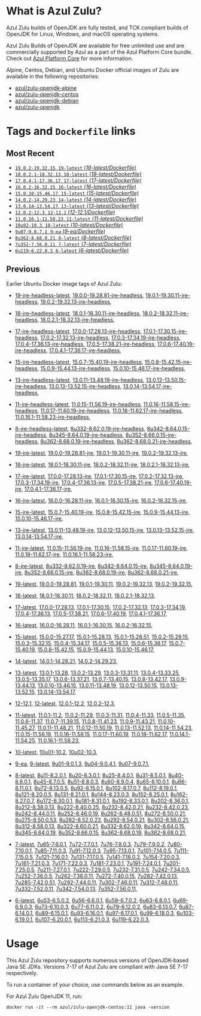 What is Azul Zulu? 
======================================

Azul Zulu builds of OpenJDK are fully tested, and TCK compliant builds of OpenJDK for Linux, Windows, and macOS operating systems.

Azul Zulu Builds of OpenJDK are available for free unlimited use and are commercially supported by Azul as a part of the Azul Platform Core bundle.
Check out [Azul Platform Core][3] for more information.

Alpine, Centos, Debian, and Ubuntu Docker official images of Zulu are available in the following repositories:

  * [azul/zulu-openjdk-alpine][4]
  * [azul/zulu-openjdk-centos][5]
  * [azul/zulu-openjdk-debian][6]
  * [azul/zulu-openjdk][7]

Tags and `Dockerfile` links
===========================

Most Recent
-----------
 
   * [`19.0.2-19.32.15`, `19-latest` (*19-latest/Dockerfile)*][10]
   * [`18.0.2.1-18.32.13`, `18-latest` (*18-latest/Dockerfile)*][23]
   * [`17.0.4.1-17.36.17`, `17-latest` (*17-latest/Dockerfile)*][35]
   * [`16.0.2-16.32.15`, `16-latest` (*16-latest/Dockerfile)*][62]
   * [`15.0.10-15.46.17`, `15-latest` (*15-latest/Dockerfile)*][70]
   * [`14.0.2-14.29.23`, `14-latest` (*14-latest/Dockerfile)*][93]
   * [`13.0.14-13.54.17`, `13-latest` (*13-latest/Dockerfile)*][96]
   * [`12.0.2-12.3`, `12-12.1` (*12-12.1/Dockerfile)*][121]
   * [`11.0.16.1-11.58.23`, `11-latest` (*11-latest/Dockerfile)*][125]
   * [`10u02-10.3`, `10-latest` (*10-latest/Dockerfile)*][158]
   * [`9u07-9.0.7.1`, `9-ea` (*9-ea/Dockerfile)*][161]
   * [`8u362-8.68.0.21`, `8-latest` (*8-latest/Dockerfile)*][166]
   * [`7u352-7.56.0.11`, `7-latest` (*7-latest/Dockerfile)*][224]
   * [`6u119-6.22.0.3`, `6-latest` (*6-latest/Dockerfile)*][259]

Previous
--------

Earlier Ubuntu Docker image tags of Azul Zulu:

  * [19-jre-headless-latest][19],
  [19.0.0-19.28.81-jre-headless][20],
  [19.0.1-19.30.11-jre-headless][21],
  [19.0.2-19.32.13-jre-headless][22],
  
  * [18-jre-headless-latest][31],
  [18.0.1-18.30.11-jre-headless][32],
  [18.0.2-18.32.11-jre-headless][33],
  [18.0.2.1-18.32.13-jre-headless][34],
  
  * [17-jre-headless-latest][53],
  [17.0.0-17.28.13-jre-headless][54],
  [17.0.1-17.30.15-jre-headless][55],
  [17.0.2-17.32.13-jre-headless][56],
  [17.0.3-17.34.19-jre-headless][57],
  [17.0.4-17.36.13-jre-headless][58],
  [17.0.5-17.38.21-jre-headless][59],
  [17.0.6-17.40.19-jre-headless][60],
  [17.0.4.1-17.36.17-jre-headless][61],
  
  * [15-jre-headless-latest][88],
  [15.0.7-15.40.19-jre-headless][89],
  [15.0.8-15.42.15-jre-headless][90],
  [15.0.9-15.44.13-jre-headless][91],
  [15.0.10-15.46.17-jre-headless][92],
  
  * [13-jre-headless-latest][116],
  [13.0.11-13.48.19-jre-headless][117],
  [13.0.12-13.50.15-jre-headless][118],
  [13.0.13-13.52.15-jre-headless][119],
  [13.0.14-13.54.17-jre-headless][120],
  
  * [11-jre-headless-latest][151],
  [11.0.15-11.56.19-jre-headless][153],
  [11.0.16-11.58.15-jre-headless][154],
  [11.0.17-11.60.19-jre-headless][155],
  [11.0.18-11.62.17-jre-headless][156],
  [11.0.16.1-11.58.23-jre-headless][157],
  
  * [8-jre-headless-latest][217],
  [8u332-8.62.0.19-jre-headless][218],
  [8u342-8.64.0.15-jre-headless][219],
  [8u345-8.64.0.19-jre-headless][220],
  [8u352-8.66.0.15-jre-headless][221],
  [8u362-8.68.0.19-jre-headless][222],
  [8u362-8.68.0.21-jre-headless][223],
  
  * [19-jre-latest][11],
  [19.0.0-19.28.81-jre][16],
  [19.0.1-19.30.11-jre][17],
  [19.0.2-19.32.13-jre][18],
  
  * [18-jre-latest][24],
  [18.0.1-18.30.11-jre][28],
  [18.0.2-18.32.11-jre][29],
  [18.0.2.1-18.32.13-jre][30],
  
  * [17-jre-latest][36],
  [17.0.0-17.28.13-jre][45],
  [17.0.1-17.30.15-jre][46],
  [17.0.2-17.32.13-jre][47],
  [17.0.3-17.34.19-jre][48],
  [17.0.4-17.36.13-jre][49],
  [17.0.5-17.38.21-jre][50],
  [17.0.6-17.40.19-jre][51],
  [17.0.4.1-17.36.17-jre][52],
  
  * [16-jre-latest][63],
  [16.0.0-16.28.11-jre][67],
  [16.0.1-16.30.15-jre][68],
  [16.0.2-16.32.15-jre][69],
  
  * [15-jre-latest][71],
  [15.0.7-15.40.19-jre][84],
  [15.0.8-15.42.15-jre][85],
  [15.0.9-15.44.13-jre][86],
  [15.0.10-15.46.17-jre][87],
  
  * [13-jre-latest][99],
  [13.0.11-13.48.19-jre][112],
  [13.0.12-13.50.15-jre][113],
  [13.0.13-13.52.15-jre][114],
  [13.0.14-13.54.17-jre][115],
  
  * [11-jre-latest][132],
  [11.0.15-11.56.19-jre][147],
  [11.0.16-11.58.15-jre][148],
  [11.0.17-11.60.19-jre][149],
  [11.0.18-11.62.17-jre][150],
  [11.0.16.1-11.58.23-jre][152],
  
  * [8-jre-latest][167],
  [8u332-8.62.0.19-jre][211],
  [8u342-8.64.0.15-jre][212],
  [8u345-8.64.0.19-jre][213],
  [8u352-8.66.0.15-jre][214],
  [8u362-8.68.0.19-jre][215],
  [8u362-8.68.0.21-jre][216],
  
  * [19-latest][10],
  [19.0.0-19.28.81][12],
  [19.0.1-19.30.11][13],
  [19.0.2-19.32.13][14],
  [19.0.2-19.32.15][15],
  
  * [18-latest][23],
  [18.0.1-18.30.11][25],
  [18.0.2-18.32.11][26],
  [18.0.2.1-18.32.13][27],
  
  * [17-latest][35],
  [17.0.0-17.28.13][37],
  [17.0.1-17.30.15][38],
  [17.0.2-17.32.13][39],
  [17.0.3-17.34.19][40],
  [17.0.4-17.36.13][41],
  [17.0.5-17.38.21][42],
  [17.0.6-17.40.19][43],
  [17.0.4.1-17.36.17][44],
  
  * [16-latest][62],
  [16.0.0-16.28.11][64],
  [16.0.1-16.30.15][65],
  [16.0.2-16.32.15][66],
  
  * [15-latest][70],
  [15.0.0-15.27.17][72],
  [15.0.1-15.28.13][73],
  [15.0.1-15.28.51][74],
  [15.0.2-15.29.15][75],
  [15.0.3-15.32.15][76],
  [15.0.4-15.34.17][77],
  [15.0.5-15.36.13][78],
  [15.0.6-15.38.17][79],
  [15.0.7-15.40.19][80],
  [15.0.8-15.42.15][81],
  [15.0.9-15.44.13][82],
  [15.0.10-15.46.17][83],
  
  * [14-latest][93],
  [14.0.1-14.28.21][94],
  [14.0.2-14.29.23][95],
  
  * [13-latest][96],
  [13.0.1-13.28][97],
  [13.0.2-13.29][98],
  [13.0.3-13.31.11][100],
  [13.0.4-13.33.25][101],
  [13.0.5-13.35.17][102],
  [13.0.6-13.37.21][103],
  [13.0.7-13.40.15][104],
  [13.0.8-13.42.17][105],
  [13.0.9-13.44.13][106],
  [13.0.10-13.46.15][107],
  [13.0.11-13.48.19][108],
  [13.0.12-13.50.15][109],
  [13.0.13-13.52.15][110],
  [13.0.14-13.54.17][111],
  
  * [12-12.1][121],
  [12-latest][122],
  [12.0.1-12.2][123],
  [12.0.2-12.3][124],
  
  * [11-latest][125],
  [11.0.1-11.2][126],
  [11.0.2-11.29][127],
  [11.0.3-11.31][128],
  [11.0.4-11.33][129],
  [11.0.5-11.35][130],
  [11.0.6-11.37][131],
  [11.0.7-11.39.15][133],
  [11.0.8-11.41.23][134],
  [11.0.9-11.43.21][135],
  [11.0.10-11.45.27][136],
  [11.0.11-11.48.21][137],
  [11.0.12-11.50.19][138],
  [11.0.13-11.52.13][139],
  [11.0.14-11.54.23][140],
  [11.0.15-11.56.19][141],
  [11.0.16-11.58.15][142],
  [11.0.17-11.60.19][143],
  [11.0.18-11.62.17][144],
  [11.0.14.1-11.54.25][145],
  [11.0.16.1-11.58.23][146],
  
  * [10-latest][158],
  [10u01-10.2][159],
  [10u02-10.3][160],
  
  * [9-ea][161],
  [9-latest][162],
  [9u01-9.0.1.3][163],
  [9u04-9.0.4.1][164],
  [9u07-9.0.7.1][165],
  
  * [8-latest][166],
  [8u11-8.2.0.1][168],
  [8u20-8.3.0.1][169],
  [8u25-8.4.0.1][170],
  [8u31-8.5.0.1][171],
  [8u40-8.6.0.1][172],
  [8u45-8.7.0.5][173],
  [8u51-8.8.0.3][174],
  [8u60-8.9.0.4][175],
  [8u65-8.10.0.1][176],
  [8u66-8.11.0.1][177],
  [8u72-8.13.0.5][178],
  [8u92-8.15.0.1][179],
  [8u102-8.17.0.7][180],
  [8u112-8.19.0.1][181],
  [8u121-8.20.0.5][182],
  [8u131-8.21.0.1][183],
  [8u144-8.23.0.3][184],
  [8u152-8.25.0.1][185],
  [8u162-8.27.0.7][186],
  [8u172-8.30.0.1][187],
  [8u181-8.31.0.1][188],
  [8u192-8.33.0.1][189],
  [8u202-8.36.0.1][190],
  [8u212-8.38.0.13][191],
  [8u222-8.40.0.25][192],
  [8u232-8.42.0.21][193],
  [8u232-8.42.0.23][194],
  [8u242-8.44.0.11][195],
  [8u252-8.46.0.19][196],
  [8u262-8.48.0.51][197],
  [8u272-8.50.0.21][198],
  [8u275-8.50.0.53][199],
  [8u282-8.52.0.23][200],
  [8u292-8.54.0.21][201],
  [8u302-8.56.0.21][202],
  [8u312-8.58.0.13][203],
  [8u322-8.60.0.21][204],
  [8u332-8.62.0.19][205],
  [8u342-8.64.0.15][206],
  [8u345-8.64.0.19][207],
  [8u352-8.66.0.15][208],
  [8u362-8.68.0.19][209],
  [8u362-8.68.0.21][210],
  
  * [7-latest][224],
  [7u65-7.6.0.1][225],
  [7u72-7.7.0.1][226],
  [7u76-7.8.0.3][227],
  [7u79-7.9.0.2][228],
  [7u80-7.10.0.1][229],
  [7u85-7.11.0.3][230],
  [7u91-7.12.0.3][231],
  [7u95-7.13.0.1][232],
  [7u101-7.14.0.5][233],
  [7u111-7.15.0.5][234],
  [7u121-7.16.0.1][235],
  [7u131-7.17.0.5][236],
  [7u141-7.18.0.3][237],
  [7u154-7.20.0.3][238],
  [7u161-7.21.0.3][239],
  [7u171-7.22.0.3][240],
  [7u181-7.23.0.1][241],
  [7u191-7.24.0.1][242],
  [7u201-7.25.0.5][243],
  [7u211-7.27.0.1][244],
  [7u222-7.29.0.5][245],
  [7u232-7.31.0.5][246],
  [7u242-7.34.0.5][247],
  [7u252-7.36.0.5][248],
  [7u262-7.38.0.11][249],
  [7u272-7.40.0.15][250],
  [7u282-7.42.0.13][251],
  [7u285-7.42.0.51][252],
  [7u292-7.44.0.11][253],
  [7u302-7.46.0.11][254],
  [7u312-7.48.0.11][255],
  [7u332-7.52.0.11][256],
  [7u342-7.54.0.13][257],
  [7u352-7.56.0.11][258],
  
  * [6-latest][259],
  [6u53-6.5.0.2][260],
  [6u56-6.6.0.1][261],
  [6u59-6.7.0.2][262],
  [6u63-6.8.0.1][263],
  [6u69-6.9.0.3][264],
  [6u73-6.10.0.3][265],
  [6u77-6.11.0.2][266],
  [6u79-6.12.0.2][267],
  [6u83-6.13.0.7][268],
  [6u87-6.14.0.1][269],
  [6u89-6.15.0.1][270],
  [6u93-6.16.0.1][271],
  [6u97-6.17.0.1][272],
  [6u99-6.18.0.3][273],
  [6u103-6.19.0.1][274],
  [6u107-6.20.0.1][275],
  [6u113-6.21.0.3][276],
  [6u119-6.22.0.3][277],
  

Usage
=====

This Azul Zulu repository supports numerous versions of OpenJDK-based Java SE JDKs. Versions 7-17 of Azul Zulu are compliant with Java SE 7-17 respectively.

To run a container of your choice, use commands below as an example.

For Azul Zulu OpenJDK 11, run:

    docker run -it --rm azul/zulu-openjdk-centos:11 java -version

  [1]: https://www.azul.com/files/ZuluDocker60.gif
  [2]: https://www.azul.com/
  [3]: https://www.azul.com/products/core/
  [4]: https://hub.docker.com/r/azul/zulu-openjdk-alpine
  [5]: https://hub.docker.com/r/azul/zulu-openjdk-centos
  [6]: https://hub.docker.com/r/azul/zulu-openjdk-debian
  [7]: https://hub.docker.com/r/azul/zulu-openjdk


  [19]: https://github.com/zulu-openjdk/zulu-openjdk/blob/master/centos/19-jre-headless-latest/Dockerfile
  [20]: https://github.com/zulu-openjdk/zulu-openjdk/blob/master/centos/19.0.0-19.28.81-jre-headless/Dockerfile
  [21]: https://github.com/zulu-openjdk/zulu-openjdk/blob/master/centos/19.0.1-19.30.11-jre-headless/Dockerfile
  [22]: https://github.com/zulu-openjdk/zulu-openjdk/blob/master/centos/19.0.2-19.32.13-jre-headless/Dockerfile
  
  [31]: https://github.com/zulu-openjdk/zulu-openjdk/blob/master/centos/18-jre-headless-latest/Dockerfile
  [32]: https://github.com/zulu-openjdk/zulu-openjdk/blob/master/centos/18.0.1-18.30.11-jre-headless/Dockerfile
  [33]: https://github.com/zulu-openjdk/zulu-openjdk/blob/master/centos/18.0.2-18.32.11-jre-headless/Dockerfile
  [34]: https://github.com/zulu-openjdk/zulu-openjdk/blob/master/centos/18.0.2.1-18.32.13-jre-headless/Dockerfile
  
  [53]: https://github.com/zulu-openjdk/zulu-openjdk/blob/master/centos/17-jre-headless-latest/Dockerfile
  [54]: https://github.com/zulu-openjdk/zulu-openjdk/blob/master/centos/17.0.0-17.28.13-jre-headless/Dockerfile
  [55]: https://github.com/zulu-openjdk/zulu-openjdk/blob/master/centos/17.0.1-17.30.15-jre-headless/Dockerfile
  [56]: https://github.com/zulu-openjdk/zulu-openjdk/blob/master/centos/17.0.2-17.32.13-jre-headless/Dockerfile
  [57]: https://github.com/zulu-openjdk/zulu-openjdk/blob/master/centos/17.0.3-17.34.19-jre-headless/Dockerfile
  [58]: https://github.com/zulu-openjdk/zulu-openjdk/blob/master/centos/17.0.4-17.36.13-jre-headless/Dockerfile
  [59]: https://github.com/zulu-openjdk/zulu-openjdk/blob/master/centos/17.0.5-17.38.21-jre-headless/Dockerfile
  [60]: https://github.com/zulu-openjdk/zulu-openjdk/blob/master/centos/17.0.6-17.40.19-jre-headless/Dockerfile
  [61]: https://github.com/zulu-openjdk/zulu-openjdk/blob/master/centos/17.0.4.1-17.36.17-jre-headless/Dockerfile
  
  [88]: https://github.com/zulu-openjdk/zulu-openjdk/blob/master/centos/15-jre-headless-latest/Dockerfile
  [89]: https://github.com/zulu-openjdk/zulu-openjdk/blob/master/centos/15.0.7-15.40.19-jre-headless/Dockerfile
  [90]: https://github.com/zulu-openjdk/zulu-openjdk/blob/master/centos/15.0.8-15.42.15-jre-headless/Dockerfile
  [91]: https://github.com/zulu-openjdk/zulu-openjdk/blob/master/centos/15.0.9-15.44.13-jre-headless/Dockerfile
  [92]: https://github.com/zulu-openjdk/zulu-openjdk/blob/master/centos/15.0.10-15.46.17-jre-headless/Dockerfile
  
  [116]: https://github.com/zulu-openjdk/zulu-openjdk/blob/master/centos/13-jre-headless-latest/Dockerfile
  [117]: https://github.com/zulu-openjdk/zulu-openjdk/blob/master/centos/13.0.11-13.48.19-jre-headless/Dockerfile
  [118]: https://github.com/zulu-openjdk/zulu-openjdk/blob/master/centos/13.0.12-13.50.15-jre-headless/Dockerfile
  [119]: https://github.com/zulu-openjdk/zulu-openjdk/blob/master/centos/13.0.13-13.52.15-jre-headless/Dockerfile
  [120]: https://github.com/zulu-openjdk/zulu-openjdk/blob/master/centos/13.0.14-13.54.17-jre-headless/Dockerfile
  
  [151]: https://github.com/zulu-openjdk/zulu-openjdk/blob/master/centos/11-jre-headless-latest/Dockerfile
  [153]: https://github.com/zulu-openjdk/zulu-openjdk/blob/master/centos/11.0.15-11.56.19-jre-headless/Dockerfile
  [154]: https://github.com/zulu-openjdk/zulu-openjdk/blob/master/centos/11.0.16-11.58.15-jre-headless/Dockerfile
  [155]: https://github.com/zulu-openjdk/zulu-openjdk/blob/master/centos/11.0.17-11.60.19-jre-headless/Dockerfile
  [156]: https://github.com/zulu-openjdk/zulu-openjdk/blob/master/centos/11.0.18-11.62.17-jre-headless/Dockerfile
  [157]: https://github.com/zulu-openjdk/zulu-openjdk/blob/master/centos/11.0.16.1-11.58.23-jre-headless/Dockerfile
  
  [217]: https://github.com/zulu-openjdk/zulu-openjdk/blob/master/centos/8-jre-headless-latest/Dockerfile
  [218]: https://github.com/zulu-openjdk/zulu-openjdk/blob/master/centos/8u332-8.62.0.19-jre-headless/Dockerfile
  [219]: https://github.com/zulu-openjdk/zulu-openjdk/blob/master/centos/8u342-8.64.0.15-jre-headless/Dockerfile
  [220]: https://github.com/zulu-openjdk/zulu-openjdk/blob/master/centos/8u345-8.64.0.19-jre-headless/Dockerfile
  [221]: https://github.com/zulu-openjdk/zulu-openjdk/blob/master/centos/8u352-8.66.0.15-jre-headless/Dockerfile
  [222]: https://github.com/zulu-openjdk/zulu-openjdk/blob/master/centos/8u362-8.68.0.19-jre-headless/Dockerfile
  [223]: https://github.com/zulu-openjdk/zulu-openjdk/blob/master/centos/8u362-8.68.0.21-jre-headless/Dockerfile
  
  [11]: https://github.com/zulu-openjdk/zulu-openjdk/blob/master/centos/19-jre-latest/Dockerfile
  [16]: https://github.com/zulu-openjdk/zulu-openjdk/blob/master/centos/19.0.0-19.28.81-jre/Dockerfile
  [17]: https://github.com/zulu-openjdk/zulu-openjdk/blob/master/centos/19.0.1-19.30.11-jre/Dockerfile
  [18]: https://github.com/zulu-openjdk/zulu-openjdk/blob/master/centos/19.0.2-19.32.13-jre/Dockerfile
  
  [24]: https://github.com/zulu-openjdk/zulu-openjdk/blob/master/centos/18-jre-latest/Dockerfile
  [28]: https://github.com/zulu-openjdk/zulu-openjdk/blob/master/centos/18.0.1-18.30.11-jre/Dockerfile
  [29]: https://github.com/zulu-openjdk/zulu-openjdk/blob/master/centos/18.0.2-18.32.11-jre/Dockerfile
  [30]: https://github.com/zulu-openjdk/zulu-openjdk/blob/master/centos/18.0.2.1-18.32.13-jre/Dockerfile
  
  [36]: https://github.com/zulu-openjdk/zulu-openjdk/blob/master/centos/17-jre-latest/Dockerfile
  [45]: https://github.com/zulu-openjdk/zulu-openjdk/blob/master/centos/17.0.0-17.28.13-jre/Dockerfile
  [46]: https://github.com/zulu-openjdk/zulu-openjdk/blob/master/centos/17.0.1-17.30.15-jre/Dockerfile
  [47]: https://github.com/zulu-openjdk/zulu-openjdk/blob/master/centos/17.0.2-17.32.13-jre/Dockerfile
  [48]: https://github.com/zulu-openjdk/zulu-openjdk/blob/master/centos/17.0.3-17.34.19-jre/Dockerfile
  [49]: https://github.com/zulu-openjdk/zulu-openjdk/blob/master/centos/17.0.4-17.36.13-jre/Dockerfile
  [50]: https://github.com/zulu-openjdk/zulu-openjdk/blob/master/centos/17.0.5-17.38.21-jre/Dockerfile
  [51]: https://github.com/zulu-openjdk/zulu-openjdk/blob/master/centos/17.0.6-17.40.19-jre/Dockerfile
  [52]: https://github.com/zulu-openjdk/zulu-openjdk/blob/master/centos/17.0.4.1-17.36.17-jre/Dockerfile
  
  [63]: https://github.com/zulu-openjdk/zulu-openjdk/blob/master/centos/16-jre-latest/Dockerfile
  [67]: https://github.com/zulu-openjdk/zulu-openjdk/blob/master/centos/16.0.0-16.28.11-jre/Dockerfile
  [68]: https://github.com/zulu-openjdk/zulu-openjdk/blob/master/centos/16.0.1-16.30.15-jre/Dockerfile
  [69]: https://github.com/zulu-openjdk/zulu-openjdk/blob/master/centos/16.0.2-16.32.15-jre/Dockerfile
  
  [71]: https://github.com/zulu-openjdk/zulu-openjdk/blob/master/centos/15-jre-latest/Dockerfile
  [84]: https://github.com/zulu-openjdk/zulu-openjdk/blob/master/centos/15.0.7-15.40.19-jre/Dockerfile
  [85]: https://github.com/zulu-openjdk/zulu-openjdk/blob/master/centos/15.0.8-15.42.15-jre/Dockerfile
  [86]: https://github.com/zulu-openjdk/zulu-openjdk/blob/master/centos/15.0.9-15.44.13-jre/Dockerfile
  [87]: https://github.com/zulu-openjdk/zulu-openjdk/blob/master/centos/15.0.10-15.46.17-jre/Dockerfile
  
  [99]: https://github.com/zulu-openjdk/zulu-openjdk/blob/master/centos/13-jre-latest/Dockerfile
  [112]: https://github.com/zulu-openjdk/zulu-openjdk/blob/master/centos/13.0.11-13.48.19-jre/Dockerfile
  [113]: https://github.com/zulu-openjdk/zulu-openjdk/blob/master/centos/13.0.12-13.50.15-jre/Dockerfile
  [114]: https://github.com/zulu-openjdk/zulu-openjdk/blob/master/centos/13.0.13-13.52.15-jre/Dockerfile
  [115]: https://github.com/zulu-openjdk/zulu-openjdk/blob/master/centos/13.0.14-13.54.17-jre/Dockerfile
  
  [132]: https://github.com/zulu-openjdk/zulu-openjdk/blob/master/centos/11-jre-latest/Dockerfile
  [147]: https://github.com/zulu-openjdk/zulu-openjdk/blob/master/centos/11.0.15-11.56.19-jre/Dockerfile
  [148]: https://github.com/zulu-openjdk/zulu-openjdk/blob/master/centos/11.0.16-11.58.15-jre/Dockerfile
  [149]: https://github.com/zulu-openjdk/zulu-openjdk/blob/master/centos/11.0.17-11.60.19-jre/Dockerfile
  [150]: https://github.com/zulu-openjdk/zulu-openjdk/blob/master/centos/11.0.18-11.62.17-jre/Dockerfile
  [152]: https://github.com/zulu-openjdk/zulu-openjdk/blob/master/centos/11.0.16.1-11.58.23-jre/Dockerfile
  
  [167]: https://github.com/zulu-openjdk/zulu-openjdk/blob/master/centos/8-jre-latest/Dockerfile
  [211]: https://github.com/zulu-openjdk/zulu-openjdk/blob/master/centos/8u332-8.62.0.19-jre/Dockerfile
  [212]: https://github.com/zulu-openjdk/zulu-openjdk/blob/master/centos/8u342-8.64.0.15-jre/Dockerfile
  [213]: https://github.com/zulu-openjdk/zulu-openjdk/blob/master/centos/8u345-8.64.0.19-jre/Dockerfile
  [214]: https://github.com/zulu-openjdk/zulu-openjdk/blob/master/centos/8u352-8.66.0.15-jre/Dockerfile
  [215]: https://github.com/zulu-openjdk/zulu-openjdk/blob/master/centos/8u362-8.68.0.19-jre/Dockerfile
  [216]: https://github.com/zulu-openjdk/zulu-openjdk/blob/master/centos/8u362-8.68.0.21-jre/Dockerfile
  
  [10]: https://github.com/zulu-openjdk/zulu-openjdk/blob/master/centos/19-latest/Dockerfile
  [12]: https://github.com/zulu-openjdk/zulu-openjdk/blob/master/centos/19.0.0-19.28.81/Dockerfile
  [13]: https://github.com/zulu-openjdk/zulu-openjdk/blob/master/centos/19.0.1-19.30.11/Dockerfile
  [14]: https://github.com/zulu-openjdk/zulu-openjdk/blob/master/centos/19.0.2-19.32.13/Dockerfile
  [15]: https://github.com/zulu-openjdk/zulu-openjdk/blob/master/centos/19.0.2-19.32.15/Dockerfile
  
  [23]: https://github.com/zulu-openjdk/zulu-openjdk/blob/master/centos/18-latest/Dockerfile
  [25]: https://github.com/zulu-openjdk/zulu-openjdk/blob/master/centos/18.0.1-18.30.11/Dockerfile
  [26]: https://github.com/zulu-openjdk/zulu-openjdk/blob/master/centos/18.0.2-18.32.11/Dockerfile
  [27]: https://github.com/zulu-openjdk/zulu-openjdk/blob/master/centos/18.0.2.1-18.32.13/Dockerfile
  
  [35]: https://github.com/zulu-openjdk/zulu-openjdk/blob/master/centos/17-latest/Dockerfile
  [37]: https://github.com/zulu-openjdk/zulu-openjdk/blob/master/centos/17.0.0-17.28.13/Dockerfile
  [38]: https://github.com/zulu-openjdk/zulu-openjdk/blob/master/centos/17.0.1-17.30.15/Dockerfile
  [39]: https://github.com/zulu-openjdk/zulu-openjdk/blob/master/centos/17.0.2-17.32.13/Dockerfile
  [40]: https://github.com/zulu-openjdk/zulu-openjdk/blob/master/centos/17.0.3-17.34.19/Dockerfile
  [41]: https://github.com/zulu-openjdk/zulu-openjdk/blob/master/centos/17.0.4-17.36.13/Dockerfile
  [42]: https://github.com/zulu-openjdk/zulu-openjdk/blob/master/centos/17.0.5-17.38.21/Dockerfile
  [43]: https://github.com/zulu-openjdk/zulu-openjdk/blob/master/centos/17.0.6-17.40.19/Dockerfile
  [44]: https://github.com/zulu-openjdk/zulu-openjdk/blob/master/centos/17.0.4.1-17.36.17/Dockerfile
  
  [62]: https://github.com/zulu-openjdk/zulu-openjdk/blob/master/centos/16-latest/Dockerfile
  [64]: https://github.com/zulu-openjdk/zulu-openjdk/blob/master/centos/16.0.0-16.28.11/Dockerfile
  [65]: https://github.com/zulu-openjdk/zulu-openjdk/blob/master/centos/16.0.1-16.30.15/Dockerfile
  [66]: https://github.com/zulu-openjdk/zulu-openjdk/blob/master/centos/16.0.2-16.32.15/Dockerfile
  
  [70]: https://github.com/zulu-openjdk/zulu-openjdk/blob/master/centos/15-latest/Dockerfile
  [72]: https://github.com/zulu-openjdk/zulu-openjdk/blob/master/centos/15.0.0-15.27.17/Dockerfile
  [73]: https://github.com/zulu-openjdk/zulu-openjdk/blob/master/centos/15.0.1-15.28.13/Dockerfile
  [74]: https://github.com/zulu-openjdk/zulu-openjdk/blob/master/centos/15.0.1-15.28.51/Dockerfile
  [75]: https://github.com/zulu-openjdk/zulu-openjdk/blob/master/centos/15.0.2-15.29.15/Dockerfile
  [76]: https://github.com/zulu-openjdk/zulu-openjdk/blob/master/centos/15.0.3-15.32.15/Dockerfile
  [77]: https://github.com/zulu-openjdk/zulu-openjdk/blob/master/centos/15.0.4-15.34.17/Dockerfile
  [78]: https://github.com/zulu-openjdk/zulu-openjdk/blob/master/centos/15.0.5-15.36.13/Dockerfile
  [79]: https://github.com/zulu-openjdk/zulu-openjdk/blob/master/centos/15.0.6-15.38.17/Dockerfile
  [80]: https://github.com/zulu-openjdk/zulu-openjdk/blob/master/centos/15.0.7-15.40.19/Dockerfile
  [81]: https://github.com/zulu-openjdk/zulu-openjdk/blob/master/centos/15.0.8-15.42.15/Dockerfile
  [82]: https://github.com/zulu-openjdk/zulu-openjdk/blob/master/centos/15.0.9-15.44.13/Dockerfile
  [83]: https://github.com/zulu-openjdk/zulu-openjdk/blob/master/centos/15.0.10-15.46.17/Dockerfile
  
  [93]: https://github.com/zulu-openjdk/zulu-openjdk/blob/master/centos/14-latest/Dockerfile
  [94]: https://github.com/zulu-openjdk/zulu-openjdk/blob/master/centos/14.0.1-14.28.21/Dockerfile
  [95]: https://github.com/zulu-openjdk/zulu-openjdk/blob/master/centos/14.0.2-14.29.23/Dockerfile
  
  [96]: https://github.com/zulu-openjdk/zulu-openjdk/blob/master/centos/13-latest/Dockerfile
  [97]: https://github.com/zulu-openjdk/zulu-openjdk/blob/master/centos/13.0.1-13.28/Dockerfile
  [98]: https://github.com/zulu-openjdk/zulu-openjdk/blob/master/centos/13.0.2-13.29/Dockerfile
  [100]: https://github.com/zulu-openjdk/zulu-openjdk/blob/master/centos/13.0.3-13.31.11/Dockerfile
  [101]: https://github.com/zulu-openjdk/zulu-openjdk/blob/master/centos/13.0.4-13.33.25/Dockerfile
  [102]: https://github.com/zulu-openjdk/zulu-openjdk/blob/master/centos/13.0.5-13.35.17/Dockerfile
  [103]: https://github.com/zulu-openjdk/zulu-openjdk/blob/master/centos/13.0.6-13.37.21/Dockerfile
  [104]: https://github.com/zulu-openjdk/zulu-openjdk/blob/master/centos/13.0.7-13.40.15/Dockerfile
  [105]: https://github.com/zulu-openjdk/zulu-openjdk/blob/master/centos/13.0.8-13.42.17/Dockerfile
  [106]: https://github.com/zulu-openjdk/zulu-openjdk/blob/master/centos/13.0.9-13.44.13/Dockerfile
  [107]: https://github.com/zulu-openjdk/zulu-openjdk/blob/master/centos/13.0.10-13.46.15/Dockerfile
  [108]: https://github.com/zulu-openjdk/zulu-openjdk/blob/master/centos/13.0.11-13.48.19/Dockerfile
  [109]: https://github.com/zulu-openjdk/zulu-openjdk/blob/master/centos/13.0.12-13.50.15/Dockerfile
  [110]: https://github.com/zulu-openjdk/zulu-openjdk/blob/master/centos/13.0.13-13.52.15/Dockerfile
  [111]: https://github.com/zulu-openjdk/zulu-openjdk/blob/master/centos/13.0.14-13.54.17/Dockerfile
  
  [121]: https://github.com/zulu-openjdk/zulu-openjdk/blob/master/centos/12-12.1/Dockerfile
  [122]: https://github.com/zulu-openjdk/zulu-openjdk/blob/master/centos/12-latest/Dockerfile
  [123]: https://github.com/zulu-openjdk/zulu-openjdk/blob/master/centos/12.0.1-12.2/Dockerfile
  [124]: https://github.com/zulu-openjdk/zulu-openjdk/blob/master/centos/12.0.2-12.3/Dockerfile
  
  [125]: https://github.com/zulu-openjdk/zulu-openjdk/blob/master/centos/11-latest/Dockerfile
  [126]: https://github.com/zulu-openjdk/zulu-openjdk/blob/master/centos/11.0.1-11.2/Dockerfile
  [127]: https://github.com/zulu-openjdk/zulu-openjdk/blob/master/centos/11.0.2-11.29/Dockerfile
  [128]: https://github.com/zulu-openjdk/zulu-openjdk/blob/master/centos/11.0.3-11.31/Dockerfile
  [129]: https://github.com/zulu-openjdk/zulu-openjdk/blob/master/centos/11.0.4-11.33/Dockerfile
  [130]: https://github.com/zulu-openjdk/zulu-openjdk/blob/master/centos/11.0.5-11.35/Dockerfile
  [131]: https://github.com/zulu-openjdk/zulu-openjdk/blob/master/centos/11.0.6-11.37/Dockerfile
  [133]: https://github.com/zulu-openjdk/zulu-openjdk/blob/master/centos/11.0.7-11.39.15/Dockerfile
  [134]: https://github.com/zulu-openjdk/zulu-openjdk/blob/master/centos/11.0.8-11.41.23/Dockerfile
  [135]: https://github.com/zulu-openjdk/zulu-openjdk/blob/master/centos/11.0.9-11.43.21/Dockerfile
  [136]: https://github.com/zulu-openjdk/zulu-openjdk/blob/master/centos/11.0.10-11.45.27/Dockerfile
  [137]: https://github.com/zulu-openjdk/zulu-openjdk/blob/master/centos/11.0.11-11.48.21/Dockerfile
  [138]: https://github.com/zulu-openjdk/zulu-openjdk/blob/master/centos/11.0.12-11.50.19/Dockerfile
  [139]: https://github.com/zulu-openjdk/zulu-openjdk/blob/master/centos/11.0.13-11.52.13/Dockerfile
  [140]: https://github.com/zulu-openjdk/zulu-openjdk/blob/master/centos/11.0.14-11.54.23/Dockerfile
  [141]: https://github.com/zulu-openjdk/zulu-openjdk/blob/master/centos/11.0.15-11.56.19/Dockerfile
  [142]: https://github.com/zulu-openjdk/zulu-openjdk/blob/master/centos/11.0.16-11.58.15/Dockerfile
  [143]: https://github.com/zulu-openjdk/zulu-openjdk/blob/master/centos/11.0.17-11.60.19/Dockerfile
  [144]: https://github.com/zulu-openjdk/zulu-openjdk/blob/master/centos/11.0.18-11.62.17/Dockerfile
  [145]: https://github.com/zulu-openjdk/zulu-openjdk/blob/master/centos/11.0.14.1-11.54.25/Dockerfile
  [146]: https://github.com/zulu-openjdk/zulu-openjdk/blob/master/centos/11.0.16.1-11.58.23/Dockerfile
  
  [158]: https://github.com/zulu-openjdk/zulu-openjdk/blob/master/centos/10-latest/Dockerfile
  [159]: https://github.com/zulu-openjdk/zulu-openjdk/blob/master/centos/10u01-10.2/Dockerfile
  [160]: https://github.com/zulu-openjdk/zulu-openjdk/blob/master/centos/10u02-10.3/Dockerfile
  
  [161]: https://github.com/zulu-openjdk/zulu-openjdk/blob/master/centos/9-ea/Dockerfile
  [162]: https://github.com/zulu-openjdk/zulu-openjdk/blob/master/centos/9-latest/Dockerfile
  [163]: https://github.com/zulu-openjdk/zulu-openjdk/blob/master/centos/9u01-9.0.1.3/Dockerfile
  [164]: https://github.com/zulu-openjdk/zulu-openjdk/blob/master/centos/9u04-9.0.4.1/Dockerfile
  [165]: https://github.com/zulu-openjdk/zulu-openjdk/blob/master/centos/9u07-9.0.7.1/Dockerfile
  
  [166]: https://github.com/zulu-openjdk/zulu-openjdk/blob/master/centos/8-latest/Dockerfile
  [168]: https://github.com/zulu-openjdk/zulu-openjdk/blob/master/centos/8u11-8.2.0.1/Dockerfile
  [169]: https://github.com/zulu-openjdk/zulu-openjdk/blob/master/centos/8u20-8.3.0.1/Dockerfile
  [170]: https://github.com/zulu-openjdk/zulu-openjdk/blob/master/centos/8u25-8.4.0.1/Dockerfile
  [171]: https://github.com/zulu-openjdk/zulu-openjdk/blob/master/centos/8u31-8.5.0.1/Dockerfile
  [172]: https://github.com/zulu-openjdk/zulu-openjdk/blob/master/centos/8u40-8.6.0.1/Dockerfile
  [173]: https://github.com/zulu-openjdk/zulu-openjdk/blob/master/centos/8u45-8.7.0.5/Dockerfile
  [174]: https://github.com/zulu-openjdk/zulu-openjdk/blob/master/centos/8u51-8.8.0.3/Dockerfile
  [175]: https://github.com/zulu-openjdk/zulu-openjdk/blob/master/centos/8u60-8.9.0.4/Dockerfile
  [176]: https://github.com/zulu-openjdk/zulu-openjdk/blob/master/centos/8u65-8.10.0.1/Dockerfile
  [177]: https://github.com/zulu-openjdk/zulu-openjdk/blob/master/centos/8u66-8.11.0.1/Dockerfile
  [178]: https://github.com/zulu-openjdk/zulu-openjdk/blob/master/centos/8u72-8.13.0.5/Dockerfile
  [179]: https://github.com/zulu-openjdk/zulu-openjdk/blob/master/centos/8u92-8.15.0.1/Dockerfile
  [180]: https://github.com/zulu-openjdk/zulu-openjdk/blob/master/centos/8u102-8.17.0.7/Dockerfile
  [181]: https://github.com/zulu-openjdk/zulu-openjdk/blob/master/centos/8u112-8.19.0.1/Dockerfile
  [182]: https://github.com/zulu-openjdk/zulu-openjdk/blob/master/centos/8u121-8.20.0.5/Dockerfile
  [183]: https://github.com/zulu-openjdk/zulu-openjdk/blob/master/centos/8u131-8.21.0.1/Dockerfile
  [184]: https://github.com/zulu-openjdk/zulu-openjdk/blob/master/centos/8u144-8.23.0.3/Dockerfile
  [185]: https://github.com/zulu-openjdk/zulu-openjdk/blob/master/centos/8u152-8.25.0.1/Dockerfile
  [186]: https://github.com/zulu-openjdk/zulu-openjdk/blob/master/centos/8u162-8.27.0.7/Dockerfile
  [187]: https://github.com/zulu-openjdk/zulu-openjdk/blob/master/centos/8u172-8.30.0.1/Dockerfile
  [188]: https://github.com/zulu-openjdk/zulu-openjdk/blob/master/centos/8u181-8.31.0.1/Dockerfile
  [189]: https://github.com/zulu-openjdk/zulu-openjdk/blob/master/centos/8u192-8.33.0.1/Dockerfile
  [190]: https://github.com/zulu-openjdk/zulu-openjdk/blob/master/centos/8u202-8.36.0.1/Dockerfile
  [191]: https://github.com/zulu-openjdk/zulu-openjdk/blob/master/centos/8u212-8.38.0.13/Dockerfile
  [192]: https://github.com/zulu-openjdk/zulu-openjdk/blob/master/centos/8u222-8.40.0.25/Dockerfile
  [193]: https://github.com/zulu-openjdk/zulu-openjdk/blob/master/centos/8u232-8.42.0.21/Dockerfile
  [194]: https://github.com/zulu-openjdk/zulu-openjdk/blob/master/centos/8u232-8.42.0.23/Dockerfile
  [195]: https://github.com/zulu-openjdk/zulu-openjdk/blob/master/centos/8u242-8.44.0.11/Dockerfile
  [196]: https://github.com/zulu-openjdk/zulu-openjdk/blob/master/centos/8u252-8.46.0.19/Dockerfile
  [197]: https://github.com/zulu-openjdk/zulu-openjdk/blob/master/centos/8u262-8.48.0.51/Dockerfile
  [198]: https://github.com/zulu-openjdk/zulu-openjdk/blob/master/centos/8u272-8.50.0.21/Dockerfile
  [199]: https://github.com/zulu-openjdk/zulu-openjdk/blob/master/centos/8u275-8.50.0.53/Dockerfile
  [200]: https://github.com/zulu-openjdk/zulu-openjdk/blob/master/centos/8u282-8.52.0.23/Dockerfile
  [201]: https://github.com/zulu-openjdk/zulu-openjdk/blob/master/centos/8u292-8.54.0.21/Dockerfile
  [202]: https://github.com/zulu-openjdk/zulu-openjdk/blob/master/centos/8u302-8.56.0.21/Dockerfile
  [203]: https://github.com/zulu-openjdk/zulu-openjdk/blob/master/centos/8u312-8.58.0.13/Dockerfile
  [204]: https://github.com/zulu-openjdk/zulu-openjdk/blob/master/centos/8u322-8.60.0.21/Dockerfile
  [205]: https://github.com/zulu-openjdk/zulu-openjdk/blob/master/centos/8u332-8.62.0.19/Dockerfile
  [206]: https://github.com/zulu-openjdk/zulu-openjdk/blob/master/centos/8u342-8.64.0.15/Dockerfile
  [207]: https://github.com/zulu-openjdk/zulu-openjdk/blob/master/centos/8u345-8.64.0.19/Dockerfile
  [208]: https://github.com/zulu-openjdk/zulu-openjdk/blob/master/centos/8u352-8.66.0.15/Dockerfile
  [209]: https://github.com/zulu-openjdk/zulu-openjdk/blob/master/centos/8u362-8.68.0.19/Dockerfile
  [210]: https://github.com/zulu-openjdk/zulu-openjdk/blob/master/centos/8u362-8.68.0.21/Dockerfile
  
  [224]: https://github.com/zulu-openjdk/zulu-openjdk/blob/master/centos/7-latest/Dockerfile
  [225]: https://github.com/zulu-openjdk/zulu-openjdk/blob/master/centos/7u65-7.6.0.1/Dockerfile
  [226]: https://github.com/zulu-openjdk/zulu-openjdk/blob/master/centos/7u72-7.7.0.1/Dockerfile
  [227]: https://github.com/zulu-openjdk/zulu-openjdk/blob/master/centos/7u76-7.8.0.3/Dockerfile
  [228]: https://github.com/zulu-openjdk/zulu-openjdk/blob/master/centos/7u79-7.9.0.2/Dockerfile
  [229]: https://github.com/zulu-openjdk/zulu-openjdk/blob/master/centos/7u80-7.10.0.1/Dockerfile
  [230]: https://github.com/zulu-openjdk/zulu-openjdk/blob/master/centos/7u85-7.11.0.3/Dockerfile
  [231]: https://github.com/zulu-openjdk/zulu-openjdk/blob/master/centos/7u91-7.12.0.3/Dockerfile
  [232]: https://github.com/zulu-openjdk/zulu-openjdk/blob/master/centos/7u95-7.13.0.1/Dockerfile
  [233]: https://github.com/zulu-openjdk/zulu-openjdk/blob/master/centos/7u101-7.14.0.5/Dockerfile
  [234]: https://github.com/zulu-openjdk/zulu-openjdk/blob/master/centos/7u111-7.15.0.5/Dockerfile
  [235]: https://github.com/zulu-openjdk/zulu-openjdk/blob/master/centos/7u121-7.16.0.1/Dockerfile
  [236]: https://github.com/zulu-openjdk/zulu-openjdk/blob/master/centos/7u131-7.17.0.5/Dockerfile
  [237]: https://github.com/zulu-openjdk/zulu-openjdk/blob/master/centos/7u141-7.18.0.3/Dockerfile
  [238]: https://github.com/zulu-openjdk/zulu-openjdk/blob/master/centos/7u154-7.20.0.3/Dockerfile
  [239]: https://github.com/zulu-openjdk/zulu-openjdk/blob/master/centos/7u161-7.21.0.3/Dockerfile
  [240]: https://github.com/zulu-openjdk/zulu-openjdk/blob/master/centos/7u171-7.22.0.3/Dockerfile
  [241]: https://github.com/zulu-openjdk/zulu-openjdk/blob/master/centos/7u181-7.23.0.1/Dockerfile
  [242]: https://github.com/zulu-openjdk/zulu-openjdk/blob/master/centos/7u191-7.24.0.1/Dockerfile
  [243]: https://github.com/zulu-openjdk/zulu-openjdk/blob/master/centos/7u201-7.25.0.5/Dockerfile
  [244]: https://github.com/zulu-openjdk/zulu-openjdk/blob/master/centos/7u211-7.27.0.1/Dockerfile
  [245]: https://github.com/zulu-openjdk/zulu-openjdk/blob/master/centos/7u222-7.29.0.5/Dockerfile
  [246]: https://github.com/zulu-openjdk/zulu-openjdk/blob/master/centos/7u232-7.31.0.5/Dockerfile
  [247]: https://github.com/zulu-openjdk/zulu-openjdk/blob/master/centos/7u242-7.34.0.5/Dockerfile
  [248]: https://github.com/zulu-openjdk/zulu-openjdk/blob/master/centos/7u252-7.36.0.5/Dockerfile
  [249]: https://github.com/zulu-openjdk/zulu-openjdk/blob/master/centos/7u262-7.38.0.11/Dockerfile
  [250]: https://github.com/zulu-openjdk/zulu-openjdk/blob/master/centos/7u272-7.40.0.15/Dockerfile
  [251]: https://github.com/zulu-openjdk/zulu-openjdk/blob/master/centos/7u282-7.42.0.13/Dockerfile
  [252]: https://github.com/zulu-openjdk/zulu-openjdk/blob/master/centos/7u285-7.42.0.51/Dockerfile
  [253]: https://github.com/zulu-openjdk/zulu-openjdk/blob/master/centos/7u292-7.44.0.11/Dockerfile
  [254]: https://github.com/zulu-openjdk/zulu-openjdk/blob/master/centos/7u302-7.46.0.11/Dockerfile
  [255]: https://github.com/zulu-openjdk/zulu-openjdk/blob/master/centos/7u312-7.48.0.11/Dockerfile
  [256]: https://github.com/zulu-openjdk/zulu-openjdk/blob/master/centos/7u332-7.52.0.11/Dockerfile
  [257]: https://github.com/zulu-openjdk/zulu-openjdk/blob/master/centos/7u342-7.54.0.13/Dockerfile
  [258]: https://github.com/zulu-openjdk/zulu-openjdk/blob/master/centos/7u352-7.56.0.11/Dockerfile
  
  [259]: https://github.com/zulu-openjdk/zulu-openjdk/blob/master/centos/6-latest/Dockerfile
  [260]: https://github.com/zulu-openjdk/zulu-openjdk/blob/master/centos/6u53-6.5.0.2/Dockerfile
  [261]: https://github.com/zulu-openjdk/zulu-openjdk/blob/master/centos/6u56-6.6.0.1/Dockerfile
  [262]: https://github.com/zulu-openjdk/zulu-openjdk/blob/master/centos/6u59-6.7.0.2/Dockerfile
  [263]: https://github.com/zulu-openjdk/zulu-openjdk/blob/master/centos/6u63-6.8.0.1/Dockerfile
  [264]: https://github.com/zulu-openjdk/zulu-openjdk/blob/master/centos/6u69-6.9.0.3/Dockerfile
  [265]: https://github.com/zulu-openjdk/zulu-openjdk/blob/master/centos/6u73-6.10.0.3/Dockerfile
  [266]: https://github.com/zulu-openjdk/zulu-openjdk/blob/master/centos/6u77-6.11.0.2/Dockerfile
  [267]: https://github.com/zulu-openjdk/zulu-openjdk/blob/master/centos/6u79-6.12.0.2/Dockerfile
  [268]: https://github.com/zulu-openjdk/zulu-openjdk/blob/master/centos/6u83-6.13.0.7/Dockerfile
  [269]: https://github.com/zulu-openjdk/zulu-openjdk/blob/master/centos/6u87-6.14.0.1/Dockerfile
  [270]: https://github.com/zulu-openjdk/zulu-openjdk/blob/master/centos/6u89-6.15.0.1/Dockerfile
  [271]: https://github.com/zulu-openjdk/zulu-openjdk/blob/master/centos/6u93-6.16.0.1/Dockerfile
  [272]: https://github.com/zulu-openjdk/zulu-openjdk/blob/master/centos/6u97-6.17.0.1/Dockerfile
  [273]: https://github.com/zulu-openjdk/zulu-openjdk/blob/master/centos/6u99-6.18.0.3/Dockerfile
  [274]: https://github.com/zulu-openjdk/zulu-openjdk/blob/master/centos/6u103-6.19.0.1/Dockerfile
  [275]: https://github.com/zulu-openjdk/zulu-openjdk/blob/master/centos/6u107-6.20.0.1/Dockerfile
  [276]: https://github.com/zulu-openjdk/zulu-openjdk/blob/master/centos/6u113-6.21.0.3/Dockerfile
  [277]: https://github.com/zulu-openjdk/zulu-openjdk/blob/master/centos/6u119-6.22.0.3/Dockerfile
  